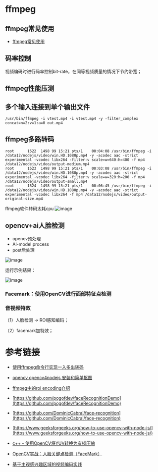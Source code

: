 # ffmpeg

## ffmpeg常见使用

- [ffmpeg常见使用](./ffmpeg常见使用.md)

## 码率控制

视频编码时进行码率控制bit-rate，在同等视频质量的情况下节约带宽；

## ffmpeg性能压测

## 多个输入连接到单个输出文件

```
/usr/bin/ffmpeg -i vtest.mp4 -i vtest.mp4 -y -filter_complex concat=n=2:v=1:a=0 out.mp4
```

## ffmpeg多路转码
```
root      1522  1498 99 15:21 pts/1    00:04:08 /usr/bin/ffmpeg -i /data12/nodejs/video/win.HD.1080p.mp4 -y -acodec aac -strict experimental -vcodec libx264 -filter:v scale=w=640:h=400 -f mp4 /data12/nodejs/video/output-medium.mp4
root      1523  1498 99 15:21 pts/1    00:03:08 /usr/bin/ffmpeg -i /data12/nodejs/video/win.HD.1080p.mp4 -y -acodec aac -strict experimental -vcodec libx264 -filter:v scale=w=320:h=200 -f mp4 /data12/nodejs/video/output-small.mp4
root      1524  1498 99 15:21 pts/1    00:06:45 /usr/bin/ffmpeg -i /data12/nodejs/video/win.HD.1080p.mp4 -y -acodec aac -strict experimental -vcodec libx264 -f mp4 /data12/nodejs/video/output-original-size.mp4
```

ffmpeg软件转码太耗cpu
![image](https://user-images.githubusercontent.com/17688273/148635803-b4a17637-7445-4469-92b2-88d1bb600948.png)

## opencv+ai人脸检测

* opencv预处理
* AI-model process
* post后处理

![image](https://user-images.githubusercontent.com/17688273/148714857-163e7e23-bb23-4566-a1df-a4685d84c46f.png)

运行示例结果：

![image](https://user-images.githubusercontent.com/17688273/148715081-8cec06e5-e162-4fc6-bbc9-1d1c03a68e47.png)


### Facemark：使用OpenCV进行面部特征点检测

### 音视频特效

（1）人脸检测 -> ROI感知编码；

（2）facemark加特效；

# 参考链接

- [使用ffmpeg命令行实现一入多出转码](https://blog.csdn.net/xiaoluer/article/details/81346285)

- [opencv opencv4nodejs 安装和简单抠图](https://www.codenong.com/cs122064921/)

- [ffmpeg中的roi encoding介绍](https://blog.csdn.net/yjguo2004/article/details/104460763)
- [https://github.com/pogofdev/faceRecognitionDemo](https://github.com/pogofdev/faceRecognitionDemo)

- [https://github.com/DominicCabral/face-recognition](https://github.com/DominicCabral/face-recognition)

- [https://www.geeksforgeeks.org/how-to-use-opencv-with-node-js/](https://www.geeksforgeeks.org/how-to-use-opencv-with-node-js/)

- [c++ - 使用OpenCV将YUV转换为有损压缩](https://www.coder.work/article/3325452)

- [OpenCV实战：人脸关键点检测（FaceMark）](http://www.yaowenming.com/A/QV5ZXVDyzy/)

- [基于主观感兴趣区域的视频编码实践](https://cloud.tencent.com/developer/article/1676158)

